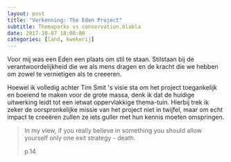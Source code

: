 ```yaml
---
layout: post
title: "Verkenning: The Eden Project"
subtitle: Themaparks vs conservation.blabla
date: 2017-10-07 18:00:00
categories: [land, kwekerij]
---
```

Voor mij was een Eden een plaats om stil te staan. Stilstaan bij de verantwoordelijkheid die we als mens dragen en de kracht die we hebben om zowel te vernietigen als te creeeren. 

Hoewel ik volledig achter Tim Smit 's visie sta om het project toegankelijk en boeiend te maken voor de grote massa, denk ik dat de huidige uitwerking leidt tot een ietwat oppervlakkige thema-tuin. Hierbij trek ik zeker de oorspronkelijke missie van het project niet in twijfel, maar om echt impact te creeëren zullen ze iets guller met hun kennis moeten omspringen.

> In my view, if you really believe in something you should allow yourself only one exit strategy - death.
> <footer> p.14
